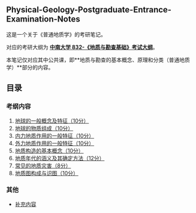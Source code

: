 ##  Physical-Geology-Postgraduate-Entrance-Examination-Notes
这是一个关于《普通地质学》的考研笔记。

对应的考研大纲为 [**中南大学 832-《地质与勘查基础》考试大纲**](https://gip.csu.edu.cn/info/1046/7140.htm)。

本笔记仅对应其中公共课，即**地质与勘查的基本概念、原理和分类（普通地质学）**部分的内容。

## 目录
### 考纲内容
1. [地球的一般概念及特征（10分）](https://geo.barku.re/1.地球的一般概念及特征)
2. [地球的物质组成（10分）](https://geo.barku.re/2.地球的物质组成)
3. [内力地质作用的一般特征（10分）](https://geo.barku.re/3.内力地质作用的一般特征)
4. [外力地质作用的一般特征（10分）](https://geo.barku.re/4.外力地质作用的一般特征)
5. [地质构造的基本概念（10分）](https://geo.barku.re/5.地质构造的基本概念)
6. [地质年代的涵义及其确定方法（12分）](https://geo.barku.re/6.地质年代的涵义及其确定方法)
7. [常见的地质灾害（8分）](https://geo.barku.re/7.常见的地质灾害)
8. [地质图构成与识图（10分）](https://geo.barku.re/8.地质图构成与识图)
### 其他
- [补充内容](https://geo.barku.re/补充内容)
